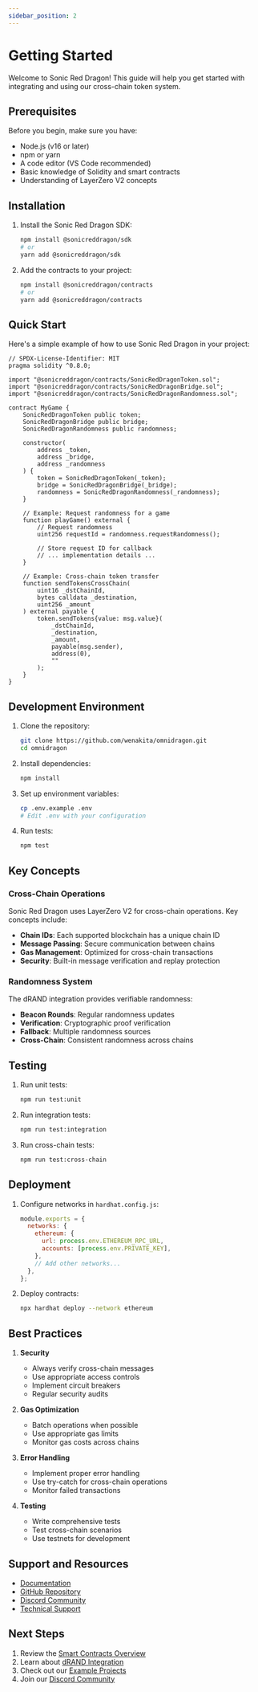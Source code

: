 ```yaml
---
sidebar_position: 2
---
```


# Getting Started

Welcome to Sonic Red Dragon! This guide will help you get started with integrating and using our cross-chain token system.

## Prerequisites

Before you begin, make sure you have:

- Node.js (v16 or later)
- npm or yarn
- A code editor (VS Code recommended)
- Basic knowledge of Solidity and smart contracts
- Understanding of LayerZero V2 concepts

## Installation

1. Install the Sonic Red Dragon SDK:
   ```bash
   npm install @sonicreddragon/sdk
   # or
   yarn add @sonicreddragon/sdk
   ```

2. Add the contracts to your project:
   ```bash
   npm install @sonicreddragon/contracts
   # or
   yarn add @sonicreddragon/contracts
   ```

## Quick Start

Here's a simple example of how to use Sonic Red Dragon in your project:

```solidity
// SPDX-License-Identifier: MIT
pragma solidity ^0.8.0;

import "@sonicreddragon/contracts/SonicRedDragonToken.sol";
import "@sonicreddragon/contracts/SonicRedDragonBridge.sol";
import "@sonicreddragon/contracts/SonicRedDragonRandomness.sol";

contract MyGame {
    SonicRedDragonToken public token;
    SonicRedDragonBridge public bridge;
    SonicRedDragonRandomness public randomness;

    constructor(
        address _token,
        address _bridge,
        address _randomness
    ) {
        token = SonicRedDragonToken(_token);
        bridge = SonicRedDragonBridge(_bridge);
        randomness = SonicRedDragonRandomness(_randomness);
    }

    // Example: Request randomness for a game
    function playGame() external {
        // Request randomness
        uint256 requestId = randomness.requestRandomness();
        
        // Store request ID for callback
        // ... implementation details ...
    }

    // Example: Cross-chain token transfer
    function sendTokensCrossChain(
        uint16 _dstChainId,
        bytes calldata _destination,
        uint256 _amount
    ) external payable {
        token.sendTokens{value: msg.value}(
            _dstChainId,
            _destination,
            _amount,
            payable(msg.sender),
            address(0),
            ""
        );
    }
}
```

## Development Environment

1. Clone the repository:
   ```bash
   git clone https://github.com/wenakita/omnidragon.git
   cd omnidragon
   ```

2. Install dependencies:
   ```bash
   npm install
   ```

3. Set up environment variables:
   ```bash
   cp .env.example .env
   # Edit .env with your configuration
   ```

4. Run tests:
   ```bash
   npm test
   ```

## Key Concepts

### Cross-Chain Operations

Sonic Red Dragon uses LayerZero V2 for cross-chain operations. Key concepts include:

- **Chain IDs**: Each supported blockchain has a unique chain ID
- **Message Passing**: Secure communication between chains
- **Gas Management**: Optimized for cross-chain transactions
- **Security**: Built-in message verification and replay protection

### Randomness System

The dRAND integration provides verifiable randomness:

- **Beacon Rounds**: Regular randomness updates
- **Verification**: Cryptographic proof verification
- **Fallback**: Multiple randomness sources
- **Cross-Chain**: Consistent randomness across chains

## Testing

1. Run unit tests:
   ```bash
   npm run test:unit
   ```

2. Run integration tests:
   ```bash
   npm run test:integration
   ```

3. Run cross-chain tests:
   ```bash
   npm run test:cross-chain
   ```

## Deployment

1. Configure networks in `hardhat.config.js`:
   ```javascript
   module.exports = {
     networks: {
       ethereum: {
         url: process.env.ETHEREUM_RPC_URL,
         accounts: [process.env.PRIVATE_KEY],
       },
       // Add other networks...
     },
   };
   ```

2. Deploy contracts:
   ```bash
   npx hardhat deploy --network ethereum
   ```

## Best Practices

1. **Security**
   - Always verify cross-chain messages
   - Use appropriate access controls
   - Implement circuit breakers
   - Regular security audits

2. **Gas Optimization**
   - Batch operations when possible
   - Use appropriate gas limits
   - Monitor gas costs across chains

3. **Error Handling**
   - Implement proper error handling
   - Use try-catch for cross-chain operations
   - Monitor failed transactions

4. **Testing**
   - Write comprehensive tests
   - Test cross-chain scenarios
   - Use testnets for development

## Support and Resources

- [Documentation](https://docs.sonicreddragon.io)
- [GitHub Repository](https://github.com/wenakita/omnidragon)
- [Discord Community](https://discord.gg/sonicreddragon)
- [Technical Support](mailto:support@sonicreddragon.io)

## Next Steps

1. Review the [Smart Contracts Overview](./contracts/overview.md)
2. Learn about [dRAND Integration](./ecosystem/drand-network.md)
3. Check out our [Example Projects](https://github.com/wenakita/omnidragon-examples)
4. Join our [Discord Community](https://discord.gg/sonicreddragon) 